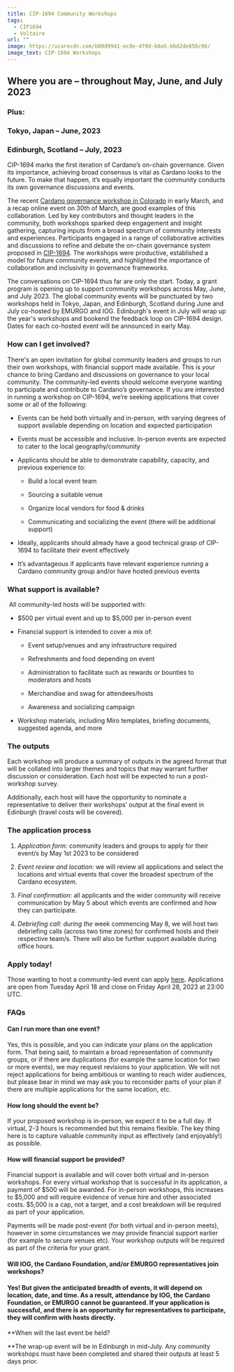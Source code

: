 ```yaml
---
title: CIP-1694 Community Workshops
tags:
  - CIP1694
  - Voltaire
url: ""
image: https://ucarecdn.com/b80d9941-ec8e-4f9d-b0a5-b6d2de856c96/
image_text: CIP-1694 Workshops
---
```


## Where you are – throughout May, June, and July 2023

### Plus:

### Tokyo, Japan – June, 2023 

### Edinburgh, Scotland – July, 2023

CIP-1694 marks the first iteration of Cardano’s on-chain governance. Given its importance, achieving broad consensus is vital as Cardano looks to the future. To make that happen, it’s equally important the community conducts its own governance discussions and events. 

The recent [Cardano governance workshop in Colorado](https://www.essentialcardano.io/video/cip-1694-community-workshop) in early March, and a recap online event on 30th of March, are good examples of this collaboration. Led by key contributors and thought leaders in the community, both workshops sparked deep engagement and insight gathering, capturing inputs from a broad spectrum of community interests and experiences. Participants engaged in a range of collaborative activities and discussions to refine and debate the on-chain governance system proposed in [CIP-1694](https://github.com/JaredCorduan/CIPs/blob/voltaire-v1/CIP-1694/README.md). The workshops were productive, established a model for future community events, and highlighted the importance of collaboration and inclusivity in governance frameworks. 

The conversations on CIP-1694 thus far are only the start. Today, a grant program is opening up to support community workshops across May, June, and July 2023. The global community events will be punctuated by two workshops held in Tokyo, Japan, and Edinburgh, Scotland during June and July co-hosted by EMURGO and IOG. Edinburgh's event in July will wrap up the year's workshops and bookend the feedback loop on CIP-1694 design. Dates for each co-hosted event will be announced in early May.

### **How can I get involved?**

There's an open invitation for global community leaders and groups to run their own workshops, with financial support made available. This is _your_ chance to bring Cardano and discussions on governance to your local community. The community-led events should welcome everyone wanting to participate and contribute to Cardano’s governance. If you are interested in running a workshop on CIP-1694, we’re seeking applications that cover some or all of the following:

*   Events can be held both virtually and in-person, with varying degrees of support available depending on location and expected participation
    
*   Events must be accessible and inclusive. In-person events are expected to cater to the local geography/community 
    
*   Applicants should be able to demonstrate capability, capacity, and previous experience to:
    
    *   Build a local event team
        
    *   Sourcing a suitable venue
        
    *   Organize local vendors for food & drinks
        
    *   Communicating and socializing the event (there will be additional support) 
        
*   Ideally, applicants should already have a good technical grasp of CIP-1694 to facilitate their event effectively 
    
*   It’s advantageous if applicants have relevant experience running a Cardano community group and/or have hosted previous events 
    

### **What support is available?**

 All community-led hosts will be supported with:

*   $500 per virtual event and up to $5,000 per in-person event
    
*   Financial support is intended to cover a mix of:
    
    *   Event setup/venues and any infrastructure required
        
    *   Refreshments and food depending on event
        
    *   Administration to facilitate such as rewards or bounties to moderators and hosts
        
    *   Merchandise and swag for attendees/hosts
        
    *   Awareness and socializing campaign
        
*   Workshop materials, including Miro templates, briefing documents, suggested agenda, and more
    

### **The outputs**

Each workshop will produce a summary of outputs in the agreed format that will be collated into larger themes and topics that may warrant further discussion or consideration. Each host will be expected to run a post-workshop survey.  
  
Additionally, each host will have the opportunity to nominate a representative to deliver their workshops’ output at the final event in Edinburgh (travel costs will be covered).

### **The application process**

1.  _Application form:_ community leaders and groups to apply for their event/s by May 1st 2023 to be considered 
    
2.  _Event review and location:_ we will review all applications and select the locations and virtual events that cover the broadest spectrum of the Cardano ecosystem. 
    
3.  _Final confirmation:_ all applicants and the wider community will receive communication by May 5 about which events are confirmed and how they can participate.
    
4.  _Debriefing call: during the_ week commencing May 8, we will host two debriefing calls (across two time zones) for confirmed hosts and their respective team/s. There will also be further support available during office hours.
    

### **Apply today!**

Those wanting to host a community-led event can apply [here](https://forms.gle/ZtGZW9aVHrHvHCRx6)**.** Applications are open from Tuesday April 18 and close on Friday April 28, 2023 at 23:00 UTC. 

### **FAQs**

#### **Can I run more than one event?**

Yes, this is possible, and you can indicate your plans on the application form. That being said, to maintain a broad representation of community groups, or if there are duplications (for example the same location for two or more events), we may request revisions to your application. We will not reject applications for being ambitious or wanting to reach wider audiences, but please bear in mind we may ask you to reconsider parts of your plan if there are multiple applications for the same location, etc.

#### **How long should the event be?**

If your proposed workshop is in-person, we expect it to be a full day. If virtual, 2-3 hours is recommended but this remains flexible. The key thing here is to capture valuable community input as effectively (and enjoyably!) as possible.

#### **How will financial support be provided?**

Financial support is available and will cover both virtual and in-person workshops. For every virtual workshop that is successful in its application, a payment of $500 will be awarded. For in-person workshops, this increases to $5,000 and will require evidence of venue hire and other associated costs. $5,000 is a cap, not a target, and a cost breakdown will be required as part of your application. 

Payments will be made post-event (for both virtual and in-person meets), however in some circumstances we may provide financial support earlier (for example to secure venues etc). Your workshop outputs will be required as part of the criteria for your grant.

#### **Will IOG, the Cardano Foundation, and/or EMURGO representatives join workshops?**

#### Yes! But given the anticipated breadth of events, it will depend on location, date, and time. As a result, attendance by IOG, the Cardano Foundation, or EMURGO cannot be guaranteed. If your application is successful, and there is an opportunity for representatives to participate, they will confirm with hosts directly. 

**When will the last event be held?  
  
**The wrap-up event will be in Edinburgh in mid-July. Any community workshops must have been completed and shared their outputs at least 5 days prior.
